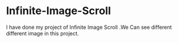 # Infinite-Image-Scroll
I have done my project of Infinite Image Scroll .We Can see different different image in this project.
